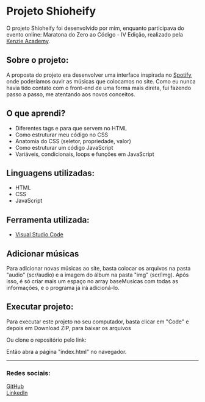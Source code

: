 # Projeto Shioheify
O projeto Shioheify foi desenvolvido por mim, enquanto participava do evento online: Maratona do Zero ao Código - IV Edição, realizado pela [Kenzie Academy](https://kenzie.com.br/).

## Sobre o projeto:
A proposta do projeto era desenvolver uma interface inspirada no [Spotify](https://www.spotify.com/br/), onde poderíamos ouvir as músicas que colocamos no site. Como eu nunca havia tido contato com o front-end de uma forma mais direta, fui fazendo passo a passo, me atentando aos novos conceitos.

## O que aprendi?
- Diferentes tags e para que servem no HTML
- Como estruturar meu código no CSS
- Anatomia do CSS (seletor, propriedade, valor)
- Como estruturar um código JavaScript
- Variáveis, condicionais, loops e funções em JavaScript

## Linguagens utilizadas:
- HTML
- CSS
- JavaScript

## Ferramenta utilizada:
- [Visual Studio Code](https://code.visualstudio.com/)

<!-- ## Projeto funcional:
(link do site funcionando) -->

## Adicionar músicas
Para adicionar novas músicas ao site, basta colocar os arquivos na pasta "audio" (scr/audio) e a imagem do álbum na pasta "img" (scr/img).
Após isso, é só criar mais um espaço no array baseMusicas com todas as informações, e o programa já irá adicioná-lo.

## Executar projeto:
Para executar este projeto no seu computador, basta clicar em "Code" e depois em Download ZIP, para baixar os arquivos
<!-- <img src="scr/img/download_repositorio.png"> -->

Ou clone o repositório pelo link:
<!--'''bash
$ git (link do clone)
'''-->
Então abra a página "index.html" no navegador.


---

### Redes sociais:
[GitHub](https://github.com/shioheii) <br />
[LinkedIn](https://www.linkedin.com/in/bruno-shiohei-24b27621a/)
